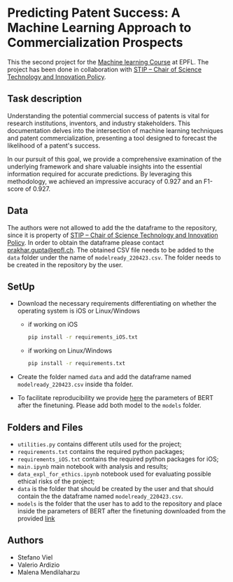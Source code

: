 #  Predicting Patent Success: A Machine Learning Approach to Commercialization Prospects

This the second project for the [Machine learning Course](https://www.epfl.ch/labs/mlo/machine-learning-cs-433/) at EPFL. The project has been done in collaboration with [STIP – Chair of Science Technology and Innovation Policy](https://www.epfl.ch/labs/stip/). 

##  Task description
Understanding the potential commercial success of patents is vital for research institutions, inventors, and industry stakeholders. This documentation delves into the intersection of machine learning techniques and patent commercialization, presenting a tool designed to forecast the likelihood of a patent's success.

In our pursuit of this goal, we provide a comprehensive examination of the underlying framework and share valuable insights into the essential information required for accurate predictions. By leveraging this methodology, we achieved an impressive accuracy of 0.927 and an F1-score of 0.927.

## Data

The authors were not allowed to add the the dataframe to the repository, since it is property of [STIP – Chair of Science Technology and Innovation Policy](https://www.epfl.ch/labs/stip/). In order to obtain the dataframe please contact prakhar.gupta@epfl.ch.
The obtained CSV file needs to be added to the `data` folder under the name of `modelready_220423.csv`. The folder needs to be created in the repository by the user. 

## SetUp

- Download the necessary requirements differentiating on whether the operating system is iOS or Linux/Windows
    - if working on iOS
        ```bash 
        pip install -r requirements_iOS.txt 
        ```
    - if working on Linux/Windows
        ```bash 
        pip install -r requirements.txt 
        ```

- Create the folder named `data` and add the dataframe named `modelready_220423.csv` inside tha folder. 

- To facilitate reproducibility we provide [here](https://drive.google.com/drive/folders/1EkwTVS9IfSViPfPVWtvFV_oOuI9_NL7u?usp=sharing) the parameters of BERT after the finetuning. Please add both model to the `models` folder. 

## Folders and Files

- `utilities.py` contains different utils used for the project;
- `requirements.txt` contains the required python packages;
- `requirements_iOS.txt` contains the required python packages for iOS;
- `main.ipynb` main notebook with analysis and results;
- `data_expl_for_ethics.ipynb` notebook used for evaluating possible ethical risks of the project;
- `data` is the folder that should be created by the user and that should contain the the dataframe named `modelready_220423.csv`.
- `models` is the folder that the user has to add to the repository and place inside the parameters of BERT after the finetuning downloaded from the provided [link](https://drive.google.com/drive/folders/1EkwTVS9IfSViPfPVWtvFV_oOuI9_NL7u?usp=sharing)

## Authors

- Stefano Viel
- Valerio Ardizio
- Malena Mendilaharzu